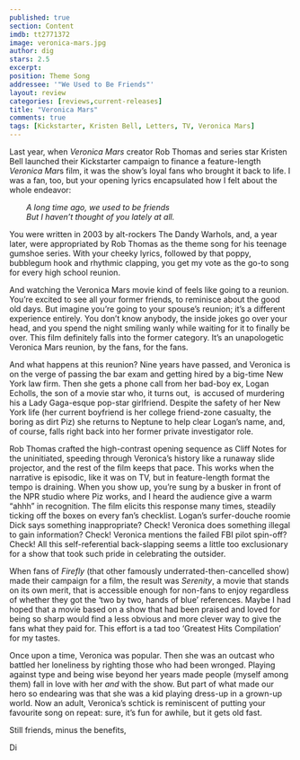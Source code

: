 ```yaml
---
published: true
section: Content
imdb: tt2771372
image: veronica-mars.jpg
author: dig
stars: 2.5
excerpt: 
position: Theme Song	
addressee: '"We Used to Be Friends"'
layout: review
categories: [reviews,current-releases]
title: "Veronica Mars"
comments: true
tags: [Kickstarter, Kristen Bell, Letters, TV, Veronica Mars]
---
```

<p>Last year, when <em>Veronica Mars</em> creator Rob Thomas and series star Kristen Bell launched their Kickstarter campaign to finance a feature-length <em>Veronica Mar</em>s film, it was the show&rsquo;s loyal fans who brought it back to life. I was a fan, too, but your opening lyrics encapsulated how I felt about the whole endeavor:</p>
<p style="padding-left:30px;"><em>A long time ago, we used to be friends<br />
But I haven&rsquo;t thought of you lately at all.</em></p>
<p>You were written in 2003 by alt-rockers The Dandy Warhols, and, a year later, were appropriated by Rob Thomas as the theme song for his teenage gumshoe series. With your cheeky lyrics, followed by that poppy, bubblegum hook and rhythmic clapping, you get my vote as the go-to song for every high school reunion.&nbsp;</p>
<p>And watching the Veronica Mars movie kind of feels like going to a reunion. You&rsquo;re excited to see all your former friends, to reminisce about the good old days. But imagine you&rsquo;re going to your spouse&rsquo;s reunion; it&rsquo;s a different experience entirely. You don&rsquo;t know anybody, the inside jokes go over your head, and you spend the night smiling wanly while waiting for it to finally be over. This film definitely falls into the former category. It&rsquo;s an unapologetic Veronica Mars reunion, by the fans, for the fans.</p>
<p>And what happens at this reunion? Nine years have passed, and Veronica is on the verge of passing the bar exam and getting hired by a big-time New York law firm. Then she gets a phone call from her bad-boy ex, Logan Echolls, the son of a movie star who, it turns out,&nbsp; is accused of murdering his a Lady Gaga-esque pop-star girlfriend. Despite the safety of her New York life (her current boyfriend is her college friend-zone casualty, the boring as dirt Piz) she returns to Neptune to help clear Logan&rsquo;s name, and, of course, falls right back into her former private investigator role.</p>
<p>Rob Thomas crafted the high-contrast opening sequence as Cliff Notes for the uninitiated, speeding through Veronica&rsquo;s history like a runaway slide projector, and the rest of the film keeps that pace. This works when the narrative is episodic, like it was on TV, but in feature-length format the tempo is draining. When you show up, you&rsquo;re sung by a busker in front of the NPR studio where Piz works, and I heard the audience give a warm &ldquo;ahhh&rdquo; in recognition. The film elicits this response many times, steadily ticking off the boxes on every fan&rsquo;s checklist. Logan&rsquo;s surfer-douche roomie Dick says something inappropriate? Check! Veronica does something illegal to gain information? Check! Veronica mentions the failed FBI pilot spin-off? Check! All this self-referential back-slapping seems a little too exclusionary for a show that took such pride in celebrating the outsider.&nbsp;</p>
<p>When fans of <em>Firefly</em> (that other famously underrated-then-cancelled show) made their campaign for a film, the result was <em>Serenity</em>, a movie that stands on its own merit, that is accessible enough for non-fans to enjoy regardless of whether they got the &lsquo;two by two, hands of blue&rsquo; references. Maybe I had hoped that a movie based on a show that had been praised and loved for being so sharp would find a less obvious and more clever way to give the fans what they paid for. This effort is a tad too &#8216;Greatest Hits Compilation&#8217; for my tastes.</p>
<p>Once upon a time, Veronica was popular. Then she was an outcast who battled her loneliness by righting those who had been wronged. Playing against type and being wise beyond her years made people (myself among them) fall in love with her <em>and</em> with the show. But part of what made our hero so endearing was that she was a kid playing dress-up in a grown-up world. Now an adult, Veronica&rsquo;s schtick is reminiscent of putting your favourite song on repeat: sure, it&rsquo;s fun for awhile, but it gets old fast.&nbsp;</p>
<p>Still friends, minus the benefits,</p>
<p>Di</p>
